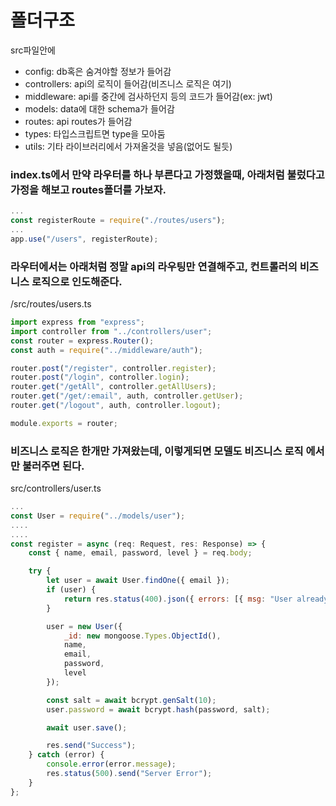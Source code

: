 # 폴더구조

src파일안에
- config: db혹은 숨겨야할 정보가 들어감
- controllers: api의 로직이 들어감(비즈니스 로직은 여기)
- middleware: api를 중간에 검사하던지 등의 코드가 들어감(ex: jwt)
- models: data에 대한 schema가 들어감
- routes: api routes가 들어감
- types: 타입스크립트면 type을 모아둠
- utils: 기타 라이브러리에서 가져올것을 넣음(없어도 될듯)

### index.ts에서 만약 라우터를 하나 부른다고 가정했을때, 아래처럼 불렀다고 가정을 해보고 routes폴더를 가보자.

```js
...
const registerRoute = require("./routes/users");
...
app.use("/users", registerRoute);
```

### 라우터에서는 아래처럼 정말 api의 라우팅만 연결해주고, 컨트롤러의 비즈니스 로직으로 인도해준다.
/src/routes/users.ts

```js
import express from "express";
import controller from "../controllers/user";
const router = express.Router();
const auth = require("../middleware/auth");

router.post("/register", controller.register);
router.post("/login", controller.login);
router.get("/getAll", controller.getAllUsers);
router.get("/get/:email", auth, controller.getUser);
router.get("/logout", auth, controller.logout);

module.exports = router;

```

### 비즈니스 로직은 한개만 가져왔는데, 이렇게되면 모델도 비즈니스 로직 에서만 불러주면 된다. 
src/controllers/user.ts
```js
...
const User = require("../models/user");
....
....
const register = async (req: Request, res: Response) => {
    const { name, email, password, level } = req.body;

    try {
        let user = await User.findOne({ email });
        if (user) {
            return res.status(400).json({ errors: [{ msg: "User already exists" }] });
        }

        user = new User({
            _id: new mongoose.Types.ObjectId(),
            name,
            email,
            password,
            level
        });

        const salt = await bcrypt.genSalt(10);
        user.password = await bcrypt.hash(password, salt);

        await user.save();

        res.send("Success");
    } catch (error) {
        console.error(error.message);
        res.status(500).send("Server Error");
    }
};
```
